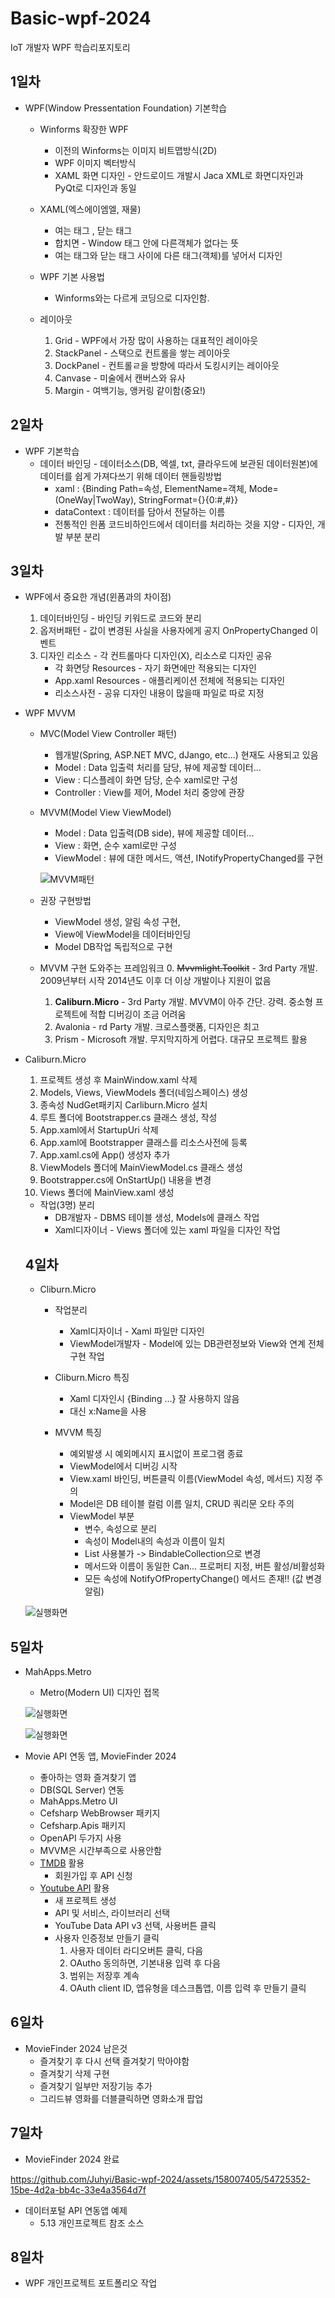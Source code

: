 # Basic-wpf-2024
IoT 개발자 WPF 학습리포지토리

## 1일차
- WPF(Window Pressentation Foundation) 기본학습
    - Winforms 확장한 WPF
        - 이전의 Winforms는 이미지 비트맵방식(2D)
        - WPF 이미지 벡터방식
        - XAML 화면 디자인 - 안드로이드 개발시 Jaca XML로 화면디자인과 PyQt로 디자인과 동일
    
    - XAML(엑스에이엠엘, 재물)
        - 여는 태그 <Window>, 닫는 태그</Window>
        - 합치면 <Window /> - Window 태그 안에 다른객체가 없다는 뜻
        - 여는 태그와 닫는 태그 사이에 다른 태그(객체)를 넣어서 디자인

    - WPF 기본 사용법
        - Winforms와는 다르게 코딩으로 디자인함.

    - 레이아웃
        1. Grid - WPF에서 가장 많이 사용하는 대표적인 레이아웃
        2. StackPanel - 스택으로 컨트롤을 쌓는 레이아웃
        3. DockPanel - 컨트롤ㄹ을 방향에 따라서 도킹시키는 레이아웃
        4. Canvase - 미술에서 캔버스와 유사
        5. Margin - 여백기능, 앵커링 같이함(중요!)
    
## 2일차
- WPF 기본학습
    - 데이터 바인딩 - 데이터소스(DB, 엑셀, txt, 클라우드에 보관된 데이터원본)에 데이터를 쉽게 가져다쓰기 위해 데이터 핸들링방법
        - xaml : {Binding Path=속성, ElementName=객체, Mode=(OneWay|TwoWay), StringFormat={}{0:#,#}}
        - dataContext : 데이터를 담아서 전달하는 이름
        - 전통적인 읜폼 코드비하인드에서 데이터를 처리하는 것을 지양 - 디자인, 개발 부분 분리

## 3일차
- WPF에서 중요한 개념(윈폼과의 차이점)
    1. 데이터바인딩 - 바인딩 키워드로 코드와 분리
    2. 옵저버패턴 - 값이 변경된 사실을 사용자에게 공지 OnPropertyChanged 이벤트
    3. 디자인 리소스 - 각 컨트롤마다 디자인(X), 리소스로 디자인 공유 
        - 각 화면당 Resources - 자기 화면에만 적용되는 디자인
        - App.xaml Resources - 애플리케이션 전체에 적용되는 디자인
        - 리소스사전 - 공유 디자인 내용이 많을때 파일로 따로 지정

- WPF MVVM
    - MVC(Model View Controller 패턴)
        - 웹개발(Spring, ASP.NET MVC, dJango, etc...) 현재도 사용되고 있음
        - Model : Data 입출력 처리를 담당, 뷰에 제공할 데이터...
        - View : 디스플레이 화면 담당, 순수 xaml로만 구성 
        - Controller : View를 제어, Model 처리 중앙에 관장
    
    - MVVM(Model View ViewModel)
        - Model : Data 입출력(DB side), 뷰에 제공할 데이터...
        - View : 화면, 순수 xaml로만 구성
        - ViewModel : 뷰에 대한 메서드, 액션, INotifyPropertyChanged를 구현

        ![MVVM패턴](https://raw.githubusercontent.com/Juhyi/basic-wpf-2024/main/image/wpf001.png)

    - 권장 구현방법
        - ViewModel 생성, 알림 속성 구현,
        - View에 ViewModel을 데이터바인딩
        - Model DB작업 독립적으로 구현
    
    - MVVM 구현 도와주는 프레임워크
        0. ~~Mvvmlight.Toolkit~~ - 3rd Party 개발. 2009년부터 시작 2014년도 이후 더 이상 개발이나 지원이 없음
        1. **Caliburn.Micro** - 3rd Party 개발. MVVM이 아주 간단. 강력. 중소형 프로젝트에 적합 디버깅이 조금 어려움
        2. Avalonia - rd Party 개발. 크로스플랫폼, 디자인은 최고
        3. Prism - Microsoft 개발. 무지막지하게 어렵다. 대규모 프로젝트 활용
    
- Caliburn.Micro
    1. 프로젝트 생성 후 MainWindow.xaml 삭제
    2. Models, Views, ViewModels 폴더(네임스페이스) 생성
    3. 종속성 NudGet패키지 Carliburn.Micro 설치
    4. 루트 폴더에 Bootstrapper.cs 클래스 생성, 작성
    5. App.xaml에서 StartupUri 삭제
    6. App.xaml에 Bootstrapper 클래스를 리소스사전에 등록
    7. App.xaml.cs에 App() 생성자 추가
    8. ViewModels 폴더에 MainViewModel.cs 클래스 생성
    9. Bootstrapper.cs에 OnStartUp() 내용을 변경
    10. Views 폴더에 MainView.xaml 생성

    -  작업(3명) 분리
        - DB개발자 - DBMS 테이블 생성, Models에 클래스 작업
        - Xaml디자이너 - Views 폴더에 있는 xaml 파일을 디자인 작업
    
    ## 4일차
    - Cliburn.Micro
        - 작업분리
            - Xaml디자이너 - Xaml 파일만 디자인
            - ViewModel개발자 - Model에 있는 DB관련정보와 View와 연계 전체구현 작업

        - Cliburn.Micro 특징
            - Xaml 디자인시 {Binding ...} 잘 사용하지 않음
            - 대신 x:Name을 사용

        - MVVM 특징
            - 예외발생 시 예외메시지 표시없이 프로그램 종료
            - ViewModel에서 디버깅 시작
            - View.xaml 바인딩, 버튼클릭 이름(ViewModel 속성, 메서드) 지정 주의
            - Model은 DB 테이블 컬럼 이름 일치, CRUD 쿼리문 오타 주의
            - ViewModel 부분
                - 변수, 속성으로 분리
                - 속성이 Model내의 속성과 이름이 일치
                - List 사용불가 -> BindableCollection으로 변경
                - 메서드와 이름이 동일한 Can... 프로퍼티 지정, 버튼 활성/비활성화
                - 모든 속성에 NotifyOfPropertyChange() 메서드 존재!! (값 변경 알림)



    ![실행화면](https://raw.githubusercontent.com/Juhyi/basic-wpf-2024/main/image/wpf002.png)

## 5일차
- MahApps.Metro
    - Metro(Modern UI) 디자인 접목
    
    ![실행화면](https://raw.githubusercontent.com/Juhyi/basic-wpf-2024/main/image/wpf003.png)
    
    ![실행화면](https://raw.githubusercontent.com/Juhyi/basic-wpf-2024/main/image/wpf004.png)

- Movie API 연동 앱, MovieFinder 2024
    - 좋아하는 영화 즐겨찾기 앱
    - DB(SQL Server) 연동
    - MahApps.Metro UI
    - Cefsharp WebBrowser 패키지
    - Cefsharp.Apis 패키지
    - OpenAPI 두가지 사용
    - MVVM은 시간부족으로 사용안함
    - [TMDB](https://www.themoviedb.org/) 활용
        -  회원가입 후 API 신청
    - [Youtube API](https://console.cloud.google.com/) 활용
        - 새 프로젝트 생성
        - API 및 서비스, 라이브러리 선택
        - YouTube Data API v3 선택, 사용버튼 클릭
        - 사용자 인증정보 만들기 클릭
            1. 사용자 데이터 라디오버튼 클릭, 다음
            2. OAutho 동의하면, 기본내용 입력 후 다음
            3. 범위는 저장후 계속
            4. OAuth client ID, 앱유형을 데스크톱앱, 이름 입력 후 만들기 클릭

## 6일차
- MovieFinder 2024 남은것
    - 즐겨찾기 후 다시 선택 즐겨찾기 막아야함
    - 즐겨찾기 삭제 구현
    - 즐겨찾기 일부만 저장기능 추가
    - 그리드뷰 영화를 더블클릭하면 영화소개 팝업

## 7일차
- MovieFinder 2024 완료

  





https://github.com/Juhyi/Basic-wpf-2024/assets/158007405/54725352-15be-4d2a-bb4c-33e4a3564d7f



- 데이터포털 API 연동앱 예제
    - 5.13 개인프로젝트 참조 소스

## 8일차
- WPF 개인프로젝트 포트폴리오 작업
